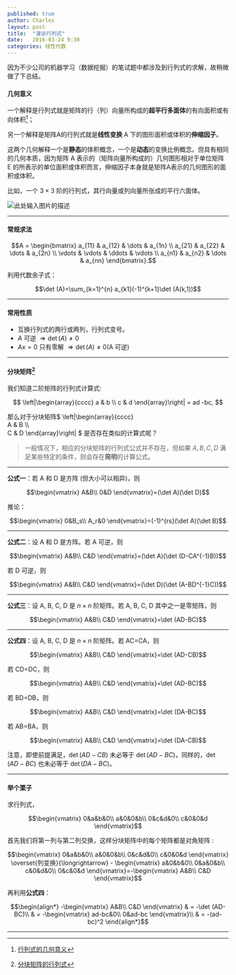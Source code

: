 ```yaml
---
published: true
author: Charles
layout: post
title:  "漫谈行列式"
date:   2016-03-24 9:30
categories: 线性代数
---
```

因为不少公司的机器学习（数据挖掘）的笔试题中都涉及到行列式的求解，故稍微做了下总结。

#### 几何意义
一个解释是行列式就是矩阵的行（列）向量所构成的**超平行多面体**的有向面积或有向体积[^1]；

另一个解释是矩阵A的行列式就是**线性变换** A 下的图形面积或体积的**伸缩因子**。

这两个几何解释一个是**静态**的体积概念，一个是**动态**的变换比例概念。但具有相同的几何本质，因为矩阵 A 表示的（矩阵向量所构成的）几何图形相对于单位矩阵 E 的所表示的单位面积或体积而言，伸缩因子本身就是矩阵A表示的几何图形的面积或体积。

比如，一个 $3\times 3$ 阶的行列式，其行向量或列向量所张成的平行六面体。

![此处输入图片的描述][1]

----------

#### 常规求法


$$A = \begin{bmatrix} a_{11} & a_{12} & \dots & a_{1n} \\
a_{21} & a_{22} & \dots & a_{2n} \\
\vdots & \vdots & \ddots & \vdots \\
a_{n1} & a_{n2} & \dots & a_{nn} \end{bmatrix}.$$

利用代数余子式：

$$\det (A)=\sum_{k=1}^{n} a_{k1}(-1)^{k+1}\det (A(k,1))$$

----------


#### 常用性质

 - 互换行列式的两行或两列，行列式变号。
 - $A$ 可逆 $\Rightarrow \det (A)\not= 0$
 - $Ax=0$ 只有零解 $\Rightarrow \det (A)\not= 0(\text{A 可逆})$


----------


#### 分块矩阵[^2]
我们知道二阶矩阵的行列式计算式:

$$ 
\left|\begin{array}{cccc}   
a & b \\   
c & d 
\end{array}\right| = ad -bc,  
$$

那么对于分块矩阵$ 
\left|\begin{array}{cccc}   
A & B \\\\   
C & D 
\end{array}\right|
$ 是否存在类似的计算式呢？

> 一般情况下，相应的分块矩阵的行列式公式并不存在，但如果 $A,B,C,D$ 满足某些特定的条件，则会存在**简明**的计算公式。


----------


**公式一**：若 A 和 D 是方阵 (但大小可以相异)，则

$$\begin{vmatrix}  A&B\\  0&D  \end{vmatrix}=(\det A)(\det D)$$

推论： 

$$\begin{vmatrix}  0&B_s\\  A_r&0  \end{vmatrix}=(-1)^{rs}(\det A)(\det B)$$

----------


**公式二**：设 A 和 D 是方阵。若 A 可逆，则

$$\begin{vmatrix}  A&B\\  C&D  \end{vmatrix}=(\det A)(\det (D-CA^{-1}B))$$

若 D 可逆，则

$$\begin{vmatrix}  A&B\\  C&D  \end{vmatrix}=(\det D)(\det (A-BD^{-1}C))$$


----------

**公式三**：设 A, B, C, D 是 $n\times n$ 阶矩阵。若 A, B, C, D 其中之一是零矩阵，则

$$\begin{vmatrix}  A&B\\  C&D  \end{vmatrix}=\det (AD-BC)$$


----------

**公式四**：设 A, B, C, D 是 $n\times n$ 阶矩阵。若 AC=CA，则

$$\begin{vmatrix}  A&B\\  C&D  \end{vmatrix}=\det (AD-CB)$$

若 CD=DC，则

$$\begin{vmatrix}  A&B\\  C&D  \end{vmatrix}=\det (AD-BC)$$

若 BD=DB，则

$$\begin{vmatrix}  A&B\\  C&D  \end{vmatrix}=\det (DA-BC)$$

若 AB=BA，则

$$\begin{vmatrix}  A&B\\  C&D  \end{vmatrix}=\det (DA-CB)$$

注意，即使前提满足，$\det(AD-CB)$ 未必等于 $\det (AD-BC)$，同样的，$\det(AD-BC)$ 也未必等于 $\det (DA-BC)$。


----------

#### 举个栗子


求行列式，

$$\begin{vmatrix}  
0&a&b&0\\
a&0&0&b\\
0&c&d&0\\
c&0&0&d
\end{vmatrix}$$

首先我们将第一列与第二列交换，这样分块矩阵中的每个矩阵都是对角矩阵 :

$$\begin{vmatrix}  
0&a&b&0\\
a&0&0&b\\
0&c&d&0\\
c&0&0&d
\end{vmatrix} \overset{列变换}{\longrightarrow} - \begin{vmatrix}  
a&0&b&0\\
0&a&0&b\\
c&0&d&0\\
0&c&0&d
\end{vmatrix}=-\begin{vmatrix}  A&B\\  C&D  \end{vmatrix}$$

再利用**公式四**：

$$\begin{align*}
-\begin{vmatrix}  A&B\\  C&D  \end{vmatrix} & = -\det (AD-BC)\\
& = -\begin{vmatrix}  ad-bc&0\\  0&ad-bc  \end{vmatrix}\\
& = -(ad-bc)^2
\end{align*}$$

----------


  [^1]: [行列式的几何意义](http://www.cnblogs.com/AndyJee/p/3491487.html)
  [^2]: [分块矩阵的行列式](https://ccjou.wordpress.com/2013/06/07/%E5%88%86%E5%A1%8A%E7%9F%A9%E9%99%A3%E7%9A%84%E8%A1%8C%E5%88%97%E5%BC%8F/)


  [1]: http://7xjbdi.com1.z0.glb.clouddn.com/3_det.png
  [2]: http://7xjbdi.com1.z0.glb.clouddn.com/tecent_test.png?imageView2/2/w/450